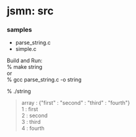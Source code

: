 jsmn: src
===============


### samples
- parse_string.c <br/>
- simple.c <br/>


Build and Run: <br/>
% make string <br/>
or <br/>
% gcc parse_string.c -o string <br/>

% ./string <br/>
> array : {"first" : "second" : "third" : "fourth"} <br/>
> 1 : first <br/>
> 2 : second <br/>
> 3 : third <br/>
> 4 : fourth <br/>

